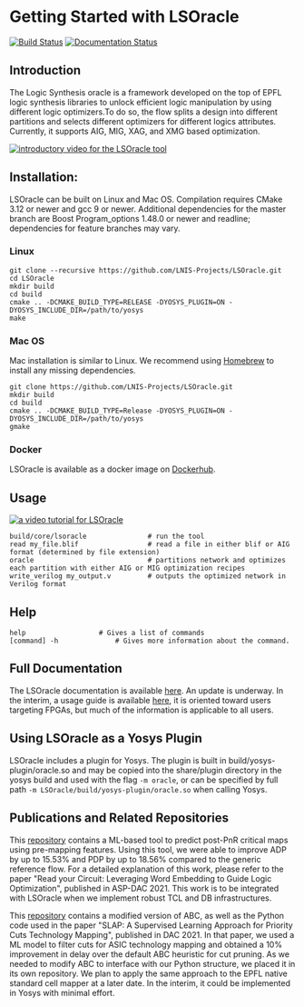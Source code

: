 # Getting Started with LSOracle

[![Build Status](https://travis-ci.org/LNIS-Projects/LSOracle.svg?branch=master)](https://travis-ci.org/LNIS-Projects/LSOracle)
[![Documentation Status](https://readthedocs.org/projects/lsoracle/badge/?version=master)](https://lsoracle.readthedocs.io/en/master/?badge=master)

## Introduction

The Logic Synthesis oracle is a framework developed on the top of EPFL logic synthesis libraries to unlock efficient logic manipulation by using different logic optimizers.To do so, the flow splits a design into different partitions and selects different optimizers for different logics attributes.
Currently, it supports AIG, MIG, XAG, and XMG based optimization.

[![introductory video for the LSOracle tool](http://img.youtube.com/vi/3fPEUFlHnh8/0.jpg)](http://www.youtube.com/watch?v=3fPEUFlHnh8 "LSOracle overview")


## Installation:

LSOracle can be built on Linux and Mac OS.  Compilation requires CMake 3.12 or newer and gcc 9 or newer. Additional dependencies for the master branch are Boost Program_options 1.48.0 or newer and readline; dependencies for feature branches may vary.

### Linux
```{r, engine='bash', count_lines}
git clone --recursive https://github.com/LNIS-Projects/LSOracle.git
cd LSOracle
mkdir build
cd build
cmake .. -DCMAKE_BUILD_TYPE=RELEASE -DYOSYS_PLUGIN=ON -DYOSYS_INCLUDE_DIR=/path/to/yosys
make
```

### Mac OS
Mac installation is similar to Linux. We recommend using [Homebrew](https://brew.sh) to install any missing dependencies.
```{r, engine='bash', count_lines}
git clone https://github.com/LNIS-Projects/LSOracle.git
mkdir build
cd build
cmake .. -DCMAKE_BUILD_TYPE=Release -DYOSYS_PLUGIN=ON -DYOSYS_INCLUDE_DIR=/path/to/yosys
gmake
```
### Docker
LSOracle is available as a docker image on [Dockerhub](https://hub.docker.com/u/lnis).

## Usage

[![a video tutorial for LSOracle](http://img.youtube.com/vi/W8SO2rTiLUY/0.jpg)](http://www.youtube.com/watch?v=W8SO2rTiLUY "LSOracle Tutorial")

```{r, engine='bash', count_lines}
build/core/lsoracle               # run the tool
read my_file.blif                 # read a file in either blif or AIG format (determined by file extension)
oracle                            # partitions network and optimizes each partition with either AIG or MIG optimization recipes
write_verilog my_output.v         # outputs the optimized network in Verilog format
```
## Help

```{r, engine='bash', count_lines}
help				  # Gives a list of commands
[command] -h			  # Gives more information about the command.
```
## Full Documentation

The LSOracle documentation is available [here](https://lsoracle.readthedocs.io/en/master/?badge=master). An update is underway. In the interim, a usage guide is available [here](https://docs.google.com/document/d/14cd4-4V3kSqmgdqLF5ahuFzrQ7hKPcMZu0X6No0VqmE/edit?usp=sharing), it is oriented toward users targeting FPGAs, but much of the information is applicable to all users.

## Using LSOracle as a Yosys Plugin

LSOracle includes a plugin for Yosys. The plugin is built in build/yosys-plugin/oracle.so and may be copied into the share/plugin directory in the yosys build and used with the flag `-m oracle`, or can be specified by full path `-m LSOracle/build/yosys-plugin/oracle.so` when calling Yosys.

## Publications and Related Repositories
This [repository](https://github.com/wlneto/pathAnalyzer) contains a ML-based tool to predict post-PnR critical maps using pre-mapping features. Using this tool, we were able to improve ADP by up to 15.53% and PDP by up to 18.56% compared to the generic reference flow. For a detailed explanation of this work, please refer to the paper "Read your Circuit: Leveraging Word Embedding to Guide Logic Optimization", published in ASP-DAC 2021. This work is to be integrated with LSOracle when we implement robust TCL and DB infrastructures.

This [repository](https://github.com/lnis-uofu/ML-Mapper) contains a modified version of ABC, as well as the Python code used in the paper "SLAP: A Supervised Learning Approach for Priority Cuts Technology Mapping", published in DAC 2021. In that paper, we used a ML model to filter cuts for ASIC technology mapping and obtained a 10% improvement in delay over the default ABC heuristic for cut pruning. As we needed to modify ABC to interface with our Python structure, we placed it in its own repository. We plan to apply the same approach to the EPFL native standard cell mapper at a later date. In the interim, it could be implemented in Yosys with minimal effort.
